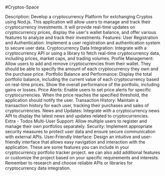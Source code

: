#Cryptos-Space

Description: 
Develop a cryptocurrency Platform for extchanging Cryptos using Nod.js. This application will allow users to manage and track their cryptocurrency investments. It will provide real-time updates on cryptocurrency prices, display the user's wallet balance, and offer various features to analyze and track their investments.
Features:
User Registration and Authentication: Implement a user registration and authentication system to secure user data. Cryptocurrency Data Integration: Integrate with a cryptocurrency API or  using a library to fetch real-time cryptocurrency data, including prices, market caps, and trading volumes.  Profile Management: Allow users to add and remove cryptocurrencies from their wallet. They should be able to specify the amount of each cryptocurrency they own and the purchase price.  Portfolio Balance and Performance: Display the total portfolio balance, including the current value of each cryptocurrency based on real-time prices. Show the overall performance of the portfolio, including gains or losses. Price Alerts: Enable users to set price alerts for specific cryptocurrencies. When the price reaches the specified threshold, the application should notify the user.  Transaction History: Maintain a transaction history for each user, tracking their purchases and sales of cryptocurrencies.   News and Updates: Integrate with a cryptocurrency news API to display the latest news and updates related to cryptocurrencies. Extra - Todos Multi-User Support: Allow multiple users to register and manage their own portfolios separately. Security: Implement appropriate security measures to protect user data and ensure secure  communication with external APIs.  User-Friendly Interface: Design an intuitive and user-friendly interface that allows easy navigation and interaction with the application. These are some features you can include in your cryptocurrency portfolio tracker project. we can also add additional features or customize the project based on your specific requirements and interests. Remember to research and choose reliable APIs or libraries for cryptocurrency data integration.
